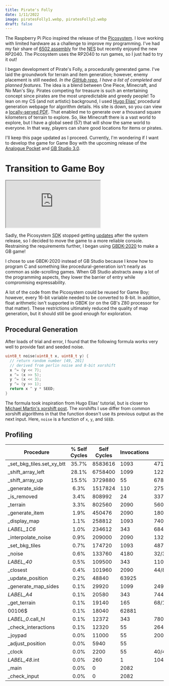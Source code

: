```yaml
---
title: Pirate's Folly
date: 1/11/2022
image: piratesFolly1.webp, piratesFolly2.webp
draft: false
---
```


The Raspberry Pi Pico inspired the release of the [Picosystem](https://shop.pimoroni.com/products/picosystem). I love working with limited hardware as a challenge to improve my programming. I've had my fair share of [6502 assembly](https://www.romhacking.net/forum/index.php?topic=31892.0) for the <abbr title="Nintendo Entertainment System">NES</abbr> but recently enjoyed the new RP2040. The Picosystem uses the RP2040 to run games, so I just had to try it out!

I began development of Pirate's Folly, a procedurally generated game. I've laid the groundwork for terrain and item generation; however, enemy placement is still needed. _In the [GitHub repo](https://github.com/splch/pirates-folly), I have a list of completed and planned features._ The idea is a blend between One Piece, Minecraft, and No Man's Sky. Pirates competing for treasure is such an entertaining concept since pirates are the most unpredictable and greedy people! To lean on my CS (and not artistic) background, I used [Hugo Elias'](http://freespace.virgin.net/hugo.elias/models/m_perlin.htm) procedural generation webpage for algorithm details. His site is down, so you can view a [locally-served PDF](data/perlinNoise.pdf). That enabled me to generate over a thousand square kilometers of terrain to explore. So, like Minecraft there is a vast world to explore, but I have a global seed (57) that will show the same world to everyone. In that way, players can share good locations for items or pirates.

I'll keep this page updated as I proceed. Currently, I'm wondering if I want to develop the game for Game Boy with the upcoming release of the [Analogue Pocket](https://www.analogue.co/pocket) and [<abbr title="Game Boy">GB</abbr> Studio 3.0](https://www.gbstudio.dev/).

# Transition to Game Boy

<iframe class="gameboy" src="https://js-emulator.splch.repl.co/"></iframe>

Sadly, the Picosystem <abbr title="Software Development Kit
">SDK</abbr> stopped getting [updates](https://github.com/pimoroni/picosystem/commit/266c7d992b52f6b6af1c5c77f350bf010047ce0e) after the system release, so I decided to move the game to a more reliable console. Restraining the requirements further, I began using [GBDK-2020](https://github.com/gbdk-2020/gbdk-2020) to make a GB game!

I chose to use GBDK-2020 instead of GB Studio because I know how to program C and something like procedural-generation isn't nearly as common as side-scrolling games. When GB Studio abstracts away a lot of the programming aspects, they lower the barrier of entry while compromising expressability.

A lot of the code from the Picosystem could be reused for Game Boy; however, every 16-bit variable needed to be converted to 8-bit. In addition, float arithmetic isn't supported in GBDK (or on the GB's Z80 processor for that matter). These restrictions ultimately reduced the quality of map generation, but it should still be good enough for exploration.

## Procedural Generation

After loads of trial and error, I found that the following formula works very well to provide fast and seeded noise.

```c
uint8_t noise(uint8_t x, uint8_t y) {
  // return random number [49, 201]
  // derived from perlin noise and 8-bit xorshift
  x ^= (y << 7);
  x ^= (x >> 5);
  y ^= (x << 3);
  y ^= (y >> 1);
  return x ^ y * SEED;
}
```

The formula took inspiration from Hugo Elias' tutorial, but is closer to [Michael Martin's xorshift post](https://bumbershootsoft.wordpress.com/2017/03/11/getting-a-decent-and-fast-prng-out-of-an-8-bit-chip/). The xorshifts I use differ from common xorshift algorithms in that the function doesn't use its previous output as the next input. Here, `noise` is a function of `x`, `y`, and `SEED`.

## Profiling

| Procedure                 | % Self Cycles | Self Cycles | Invocations | Procedure Cycles       |
|---------------------------|:-------------:|-------------|-------------|------------------------|
| _set_bkg_tiles.set_xy_btt | 35.7%         | 8583616     | 1093        | 4712/8328/7855.0       |
| _shift_array_left         | 28.1%         | 6758400     | 1099        | 122880/122880/122880.0 |
| _shift_array_up           | 15.5%         | 3729880     | 55          | 67816/67816/67816.0    |
| _generate_side            | 6.3%          | 1517824     | 110         | 27580/64300/36587.0    |
| _is_removed               | 3.4%          | 808992      | 24          | 33700/33764/33708.0    |
| _terrain                  | 3.3%          | 802560      | 2090        | 560/600/564.8          |
| _generate_item            | 1.9%          | 450476      | 2090        | 180/316/247.5          |
| _display_map              | 1.1%          | 258812      | 1093        | 74028/158632/155520.5  |
| _LABEL_1C6_               | 1.0%          | 234612      | 343         | 684/684/684.0          |
| _interpolate_noise        | 0.9%          | 209000      | 2090        | 132/132/132.0          |
| _set_bkg_tiles            | 0.7%          | 174720      | 1093        | 4872/8488/8014.8       |
| _noise                    | 0.6%          | 133760      | 4180        | 32/32/32.0             |
| _LABEL_40_                | 0.5%          | 109500      | 343         | 1100/1112/1100.1       |
| _closest                  | 0.4%          | 101960      | 2090        | 44/84/48.8             |
| _update_position          | 0.2%          | 48840       | 63925       |                        |
| _generate_map_sides       | 0.1%          | 29920       | 1099        | 249008/317216/264414.0 |
| _LABEL_A4_                | 0.1%          | 20580       | 343         | 744/744/744.0          |
| _get_terrain              | 0.1%          | 19140       | 165         | 68/140/116.0           |
| 00106$                    | 0.1%          | 18040       | 62881       |                        |
| _LABEL_0_.call_hl         | 0.1%          | 12372       | 343         | 780/792/780.1          |
| _check_interactions       | 0.1%          | 12320       | 55          | 264/264/264.0          |
| _joypad                   | 0.0%          | 11000       | 55          | 200/200/200.0          |
| _adjust_position          | 0.0%          | 5940        | 55          |                        |
| _clock                    | 0.0%          | 2200        | 55          | 40/40/40.0             |
| _LABEL_48_.int            | 0.0%          | 260         | 1           | 1040/1040/1040.0       |
| _main                     | 0.0%          | 0           | 2082        |                        |
| _check_input              | 0.0%          | 0           | 2082        |                        |
